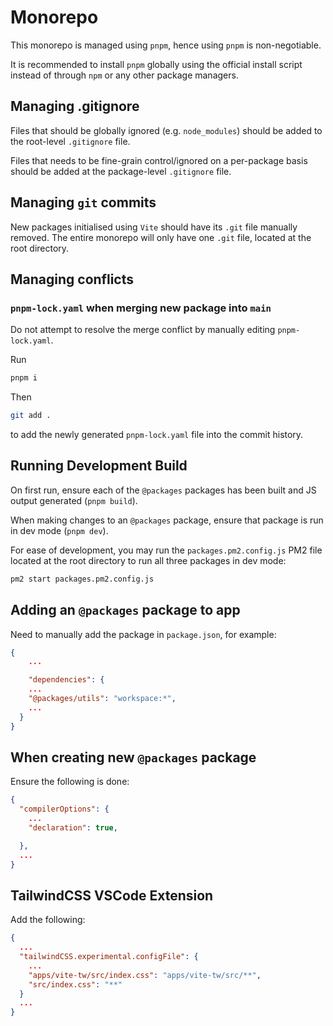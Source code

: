 # Monorepo

This monorepo is managed using `pnpm`, hence using `pnpm` is non-negotiable.

It is recommended to install `pnpm` globally using the official install script instead of through `npm` or any other package managers.

## Managing .gitignore

Files that should be globally ignored (e.g. `node_modules`) should be added to the root-level `.gitignore` file.

Files that needs to be fine-grain control/ignored on a per-package basis should be added at the package-level `.gitignore` file.

## Managing `git` commits

New packages initialised using `Vite` should have its `.git` file manually removed. The entire monorepo will only have one `.git` file, located at the root directory.

## Managing conflicts

### `pnpm-lock.yaml` when merging new package into `main`

Do not attempt to resolve the merge conflict by manually editing `pnpm-lock.yaml`.

Run

```bash
pnpm i
```

Then

```bash
git add .
```

to add the newly generated `pnpm-lock.yaml` file into the commit history.

## Running Development Build

On first run, ensure each of the `@packages` packages has been built and JS output generated (`pnpm build`).

When making changes to an `@packages` package, ensure that package is run in dev mode (`pnpm dev`).

For ease of development, you may run the `packages.pm2.config.js` PM2 file located at the root directory to run all three packages in dev mode:

```bash
pm2 start packages.pm2.config.js
```

## Adding an `@packages` package to app

Need to manually add the package in `package.json`, for example:

```json
{
    ...

    "dependencies": {
    ...
    "@packages/utils": "workspace:*",
    ...
  }
}
```

## When creating new `@packages` package

Ensure the following is done:

```json
{
  "compilerOptions": {
    ...
    "declaration": true,

  },
  ...
}
```

## TailwindCSS VSCode Extension

Add the following:

```json
{
  ...
  "tailwindCSS.experimental.configFile": {
    ...
    "apps/vite-tw/src/index.css": "apps/vite-tw/src/**",
    "src/index.css": "**"
  }
  ...
}
```
